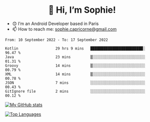 <h1 align="center"> 👋 Hi, I’m Sophie! </h1>  

- 😊 I’m an Android Developer based in Paris
- 📫 How to reach me: sophie.capricorne@gmail.com


<!--START_SECTION:waka-->

```text
From: 10 September 2022 - To: 17 September 2022

Kotlin                 29 hrs 9 mins   ████████████████████████░   96.47 %
Java                   23 mins         ▒░░░░░░░░░░░░░░░░░░░░░░░░   01.31 %
Groovy                 14 mins         ▒░░░░░░░░░░░░░░░░░░░░░░░░   00.79 %
XML                    14 mins         ▒░░░░░░░░░░░░░░░░░░░░░░░░   00.78 %
JSON                   7 mins          ░░░░░░░░░░░░░░░░░░░░░░░░░   00.43 %
GitIgnore file         2 mins          ░░░░░░░░░░░░░░░░░░░░░░░░░   00.12 %
```

<!--END_SECTION:waka-->

[![My GitHub stats](https://github-readme-stats.vercel.app/api?username=sophicapri&show_icons=true&theme=buefy)](https://github.com/anuraghazra/github-readme-stats)

[![Top Languages](https://github-readme-stats.vercel.app/api/top-langs/?username=sophicapri&langs_count=2&layout=compact)](https://github.com/anuraghazra/github-readme-stats)

